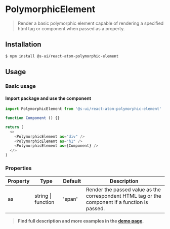 # PolymorphicElement

> Render a basic polymorphic element capable of rendering a specified html tag or component when passed as a property.

## Installation

```sh
$ npm install @s-ui/react-atom-polymorphic-element
```

## Usage

### Basic usage

#### Import package and use the component

```js
import PolymorphicElement from '@s-ui/react-atom-polymorphic-element'

function Component () {}

return (
  <>
    <PolymorphicElement as="div" />
    <PolymorphicElement as="h1" />
    <PolymorphicElement as={Component} />
  </>
)
```

### Properties

| Property | Type | Default | Description |
|---|---|---|---|
| as | string \| function | 'span' | Render the passed value as the correspondent HTML tag or the component if a function is passed. |

> **Find full description and more examples in the [demo page](#).**

